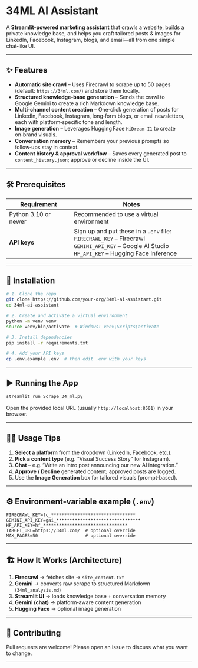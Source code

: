 # 34ML AI Assistant

A **Streamlit‑powered marketing assistant** that crawls a website, builds a private knowledge base, and helps you craft tailored posts & images for LinkedIn, Facebook, Instagram, blogs, and email—all from one simple chat‑like UI.

---

## ✨ Features

- **Automatic site crawl** – Uses Firecrawl to scrape up to 50 pages (default: `https://34ml.com/`) and store them locally.
- **Structured knowledge‑base generation** – Sends the crawl to Google Gemini to create a rich Markdown knowledge base.
- **Multi‑channel content creation** – One‑click generation of posts for LinkedIn, Facebook, Instagram, long‑form blogs, or email newsletters, each with platform‑specific tone and length.
- **Image generation** – Leverages Hugging Face `HiDream-I1` to create on‑brand visuals.
- **Conversation memory** – Remembers your previous prompts so follow‑ups stay in context.
- **Content history & approval workflow** – Saves every generated post to `content_history.json`; approve or decline inside the UI.

---

## 🛠 Prerequisites

| Requirement | Notes |
|-------------|-------|
| Python 3.10 or newer | Recommended to use a virtual environment |
| **API keys** | Sign up and put these in a `.env` file:<br/>`FIRECRAWL_KEY` – Firecrawl<br/>`GEMINI_API_KEY` – Google AI Studio<br/>`HF_API_KEY` – Hugging Face Inference |

---

## 🚀 Installation

```bash
# 1. Clone the repo
git clone https://github.com/your‑org/34ml‑ai‑assistant.git
cd 34ml‑ai‑assistant

# 2. Create and activate a virtual environment
python -m venv venv
source venv/bin/activate  # Windows: venv\Scripts\activate

# 3. Install dependencies
pip install -r requirements.txt

# 4. Add your API keys
cp .env.example .env  # then edit .env with your keys
```

---

## ▶️ Running the App

```bash
streamlit run Scrape_34_ml.py
```

Open the provided local URL (usually `http://localhost:8501`) in your browser.

---

## 🧑‍💻 Usage Tips

1. **Select a platform** from the dropdown (LinkedIn, Facebook, etc.).
2. **Pick a content type** (e.g. “Visual Success Story” for Instagram).
3. **Chat** – e.g. “Write an intro post announcing our new AI integration.”
4. **Approve / Decline** generated content; approved posts are logged.
5. Use the **Image Generation** box for tailored visuals (prompt‑based).

---

## ⚙️ Environment‑variable example (`.env`)

```dotenv
FIRECRAWL_KEY=fc_********************************
GEMINI_API_KEY=gai_********************************
HF_API_KEY=hf_********************************
TARGET_URL=https://34ml.com/  # optional override
MAX_PAGES=50                  # optional override
```

---

## 🏗 How It Works (Architecture)

1. **Firecrawl** → fetches site → `site_content.txt`
2. **Gemini** → converts raw scrape to structured Markdown (`34ml_analysis.md`)
3. **Streamlit UI** → loads knowledge base + conversation memory
4. **Gemini (chat)** → platform‑aware content generation
5. **Hugging Face** → optional image generation

---

## 🤝 Contributing

Pull requests are welcome! Please open an issue to discuss what you want to change.

---


